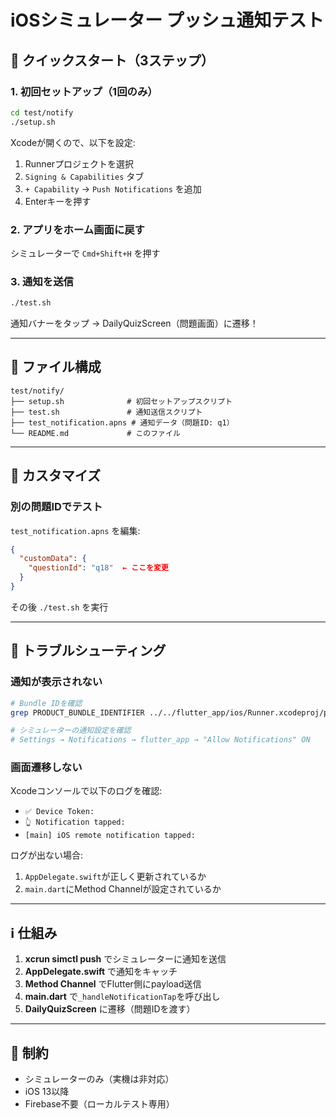 # iOSシミュレーター プッシュ通知テスト

## 🚀 クイックスタート（3ステップ）

### 1. 初回セットアップ（1回のみ）

```bash
cd test/notify
./setup.sh
```

Xcodeが開くので、以下を設定:
1. Runnerプロジェクトを選択
2. `Signing & Capabilities` タブ
3. `+ Capability` → `Push Notifications` を追加
4. Enterキーを押す

### 2. アプリをホーム画面に戻す

シミュレーターで `Cmd+Shift+H` を押す

### 3. 通知を送信

```bash
./test.sh
```

通知バナーをタップ → DailyQuizScreen（問題画面）に遷移！

---

## 📁 ファイル構成

```
test/notify/
├── setup.sh              # 初回セットアップスクリプト
├── test.sh               # 通知送信スクリプト
├── test_notification.apns # 通知データ（問題ID: q1）
└── README.md             # このファイル
```

---

## 🔧 カスタマイズ

### 別の問題IDでテスト

`test_notification.apns` を編集:

```json
{
  "customData": {
    "questionId": "q18"  ← ここを変更
  }
}
```

その後 `./test.sh` を実行

---

## 🐛 トラブルシューティング

### 通知が表示されない

```bash
# Bundle IDを確認
grep PRODUCT_BUNDLE_IDENTIFIER ../../flutter_app/ios/Runner.xcodeproj/project.pbxproj

# シミュレーターの通知設定を確認
# Settings → Notifications → flutter_app → "Allow Notifications" ON
```

### 画面遷移しない

Xcodeコンソールで以下のログを確認:
- `✅ Device Token:`
- `👆 Notification tapped:`
- `[main] iOS remote notification tapped:`

ログが出ない場合:
1. `AppDelegate.swift`が正しく更新されているか
2. `main.dart`にMethod Channelが設定されているか

---

## ℹ️ 仕組み

1. **xcrun simctl push** でシミュレーターに通知を送信
2. **AppDelegate.swift** で通知をキャッチ
3. **Method Channel** でFlutter側にpayload送信
4. **main.dart** で`_handleNotificationTap`を呼び出し
5. **DailyQuizScreen** に遷移（問題IDを渡す）

---

## 📝 制約

- シミュレーターのみ（実機は非対応）
- iOS 13以降
- Firebase不要（ローカルテスト専用）
